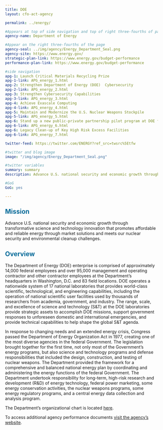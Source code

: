 ```yaml
---
title: DOE
layout: cfo-act-agency

permalink: ../energy/

#Appears at top of side navigation and top of right three-fourths of page
agency-name: Department of Energy

#Appear on the right three-fourths of the page
agency-seal: ../img/agency/Energy_Department_Seal.png
agency-site: https://www.energy.gov/
strategic-plan-link: https://www.energy.gov/budget-performance
performance-plan-link: https://www.energy.gov/budget-performance

#side navigation
apg-1: Launch Critical Materials Recycling Prize
apg-1-link: APG_energy_1.html
apg-2: Strengthen Department of Energy (DOE)  Cybersecurity
apg-2-link: APG_energy_2.html
apg-3: Strengthen Cybersecurity Capabilities
apg-3-link: APG_energy_3.html
apg-4: Achieve Exascale Computing
apg-4-link: APG_energy_4.html
apg-5: Maintain and Modernize the U.S. Nuclear Weapons Stockpile
apg-5-link: APG_energy_5.html
apg-6: Stand up a new public-private partnership pilot program at DOE for national laboratory innovation
apg-6-link: APG_energy_6.html
apg-6: Legacy Clean-up of Key High Risk Excess Facilities
apg-6-link: APG_energy_7.html

twitter-feed: https://twitter.com/ENERGY?ref_src=twsrc%5Etfw

#twitter and blog image
image: "/img/agency/Energy_Department_Seal.png"

#twitter variables
summary: summary
description: Advance U.S. national security and economic growth through scientific and technological innovation to promote affordable and reliable energy through market solutions.

#GoG
GoG: yes

---
```


<div class="usa-grid usa-graphic_list-row">
  <div class="usa-width-one-whole usa-media_block agency-page-section">
    <h2 style="color:#046b99;">Mission</h2>
    <p>Advance U.S. national security and economic growth through transformative science and technology innovation that promotes affordable and reliable energy through market solutions and meets our nuclear security and environmental cleanup challenges.</p>
  </div>
</div>

<div class="usa-grid usa-graphic_list-row">
  <div class="usa-width-one-whole usa-media_block agency-page-section">
    <h2 style="color:#046b99;">Overview</h2>
    <p>The Department of Energy (DOE) enterprise is comprised of approximately 14,000 federal employees and over 95,000 management and operating contractor and other contractor employees at the Department&rsquo;s headquarters in Washington, D.C. and 83 field locations.  DOE operates a nationwide system of 17 national laboratories that provides world-class scientific, technological, and engineering capabilities, including the operation of national scientific user facilities used by thousands of researchers from academia, government, and industry. The range, scale, and excellence of science and technology (S&amp;T) at the DOE laboratories provide strategic assets to accomplish DOE missions, support government responses to unforeseen domestic and international emergencies, and provide technical capabilities to help shape the global S&amp;T agenda. </p>
    <p>In response to changing needs and an extended energy crisis, Congress passed the Department of Energy Organization Act in 1977, creating one of the most diverse agencies in the federal Government.  The legislation brought together for the first time, not only most of the Government&rsquo;s energy programs, but also science and technology programs and defense responsibilities that included the design, construction, and testing of nuclear weapons.  The Department provided the framework for a comprehensive and balanced national energy plan by coordinating and administering the energy functions of the federal Government.  The Department undertook responsibility for long-term, high-risk research and development (R&amp;D) of energy technology, federal power marketing, some energy conservation activities, the nuclear weapons programs, some energy regulatory programs, and a central energy data collection and analysis program. </p>
    <p>The Department&rsquo;s organizational chart is located <a href="http://energy.gov/about-us/organization-chart">here</a>.</p>
  </div>
</div>

<div class="usa-grid usa-graphic_list-row">
  <div class="usa-width-one-whole usa-media_block">
    <p>To access additional agency performance documents <a href="https://www.energy.gov/budget-performance" target="_blank">visit the agency’s website</a>.</p>
  </div>
</div>
